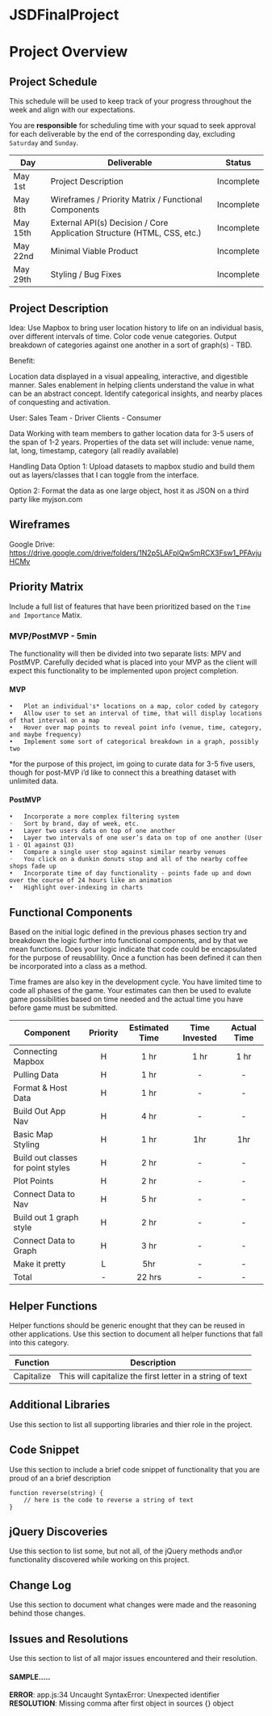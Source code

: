 # JSDFinalProject
# Project Overview

## Project Schedule

This schedule will be used to keep track of your progress throughout the week and align with our expectations.  

You are **responsible** for scheduling time with your squad to seek approval for each deliverable by the end of the corresponding day, excluding `Saturday` and `Sunday`.

|  Day | Deliverable | Status
|---|---| ---|
|May 1st| Project Description | Incomplete
|May 8th| Wireframes / Priority Matrix / Functional Components | Incomplete
|May 15th| External API(s) Decision / Core Application Structure (HTML, CSS, etc.) | Incomplete
|May 22nd| Minimal Viable Product | Incomplete
|May 29th| Styling / Bug Fixes | Incomplete


## Project Description

Idea: 
Use Mapbox to bring user location history to life on an individual basis, over different intervals of time. Color code venue categories. Output breakdown of categories against one another in a sort of graph(s) -  TBD. 

Benefit: 

Location data displayed in a visual appealing, interactive, and digestible manner. 
Sales enablement in helping clients understand the value in what can be an abstract concept. 
Identify categorical insights, and nearby places of conquesting and activation.

User: 
Sales Team - Driver
Clients - Consumer

Data
Working with team members to gather location data for 3-5 users of the span of 1-2 years. Properties of the data set will include: venue name, lat, long, timestamp, category (all readily available) 

Handling Data
Option 1: Upload datasets to mapbox studio and build them out as layers/classes that I can toggle from the interface. 

Option 2: Format the data as one large object, host it as JSON on a third party like myjson.com

## Wireframes
Google Drive: https://drive.google.com/drive/folders/1N2p5LAFplQw5mRCX3Fsw1_PFAvjuHCMv

## Priority Matrix
Include a full list of features that have been prioritized based on the `Time and Importance` Matix.  



### MVP/PostMVP - 5min

The functionality will then be divided into two separate lists: MPV and PostMVP.  Carefully decided what is placed into your MVP as the client will expect this functionality to be implemented upon project completion.  

#### MVP 

	•	Plot an individual's* locations on a map, color coded by category
	•	Allow user to set an interval of time, that will display locations of that interval on a map
	•	Hover over map points to reveal point info (venue, time, category, and maybe frequency) 
	•	Implement some sort of categorical breakdown in a graph, possibly two 
	
*for the purpose of this project, im going to curate data for 3-5 five users, though for post-MVP i’d like to connect this a breathing dataset with unlimited data. 

#### PostMVP 

	•	Incorporate a more complex filtering system 
	◦	Sort by brand, day of week, etc. 
	•	Layer two users data on top of one another
	•	Layer two intervals of one user’s data on top of one another (User 1 - Q1 against Q3)
	•	Compare a single user stop against similar nearby venues
	◦	You click on a dunkin donuts stop and all of the nearby coffee shops fade up
	•	Incorporate time of day functionality - points fade up and down over the course of 24 hours like an animation
	•	Highlight over-indexing in charts

## Functional Components

Based on the initial logic defined in the previous  phases section try and breakdown the logic further into functional components, and by that we mean functions.  Does your logic indicate that code could be encapsulated for the purpose of reusablility.  Once a function has been defined it can then be incorporated into a class as a method. 

Time frames are also key in the development cycle.  You have limited time to code all phases of the game.  Your estimates can then be used to evalute game possibilities based on time needed and the actual time you have before game must be submitted. 

| Component | Priority | Estimated Time | Time Invested | Actual Time |
| --- | :---: |  :---: | :---: | :---: |
| Connecting Mapbox | H | 1 hr | 1 hr | 1 hr |
| Pulling Data | H | 1 hr | - | - |
| Format & Host Data | H | 1 hr | - | - |
| Build Out App Nav | H | 4 hr | - | - |
| Basic Map Styling  | H | 1 hr | 1hr | 1hr |
| Build out classes for point styles | H | 2 hr | - | - |
| Plot Points | H | 2 hr | - | - |
| Connect Data to Nav | H | 5 hr | - | - |
| Build out 1 graph style | H | 2 hr | - | - |
| Connect Data to Graph | H | 3 hr | - | - |
| Make it pretty | L | 5hr | - | - |
| Total | - | 22 hrs| - | - |

## Helper Functions
Helper functions should be generic enought that they can be reused in other applications. Use this section to document all helper functions that fall into this category.

| Function | Description | 
| --- | :---: |  
| Capitalize | This will capitalize the first letter in a string of text | 

## Additional Libraries
 Use this section to list all supporting libraries and thier role in the project. 

## Code Snippet

Use this section to include a brief code snippet of functionality that you are proud of an a brief description  

```
function reverse(string) {
	// here is the code to reverse a string of text
}
```

## jQuery Discoveries
 Use this section to list some, but not all, of the jQuery methods and\or functionality discovered while working on this project.

## Change Log
 Use this section to document what changes were made and the reasoning behind those changes.  

## Issues and Resolutions
 Use this section to list of all major issues encountered and their resolution.

#### SAMPLE.....
**ERROR**: app.js:34 Uncaught SyntaxError: Unexpected identifier                                
**RESOLUTION**: Missing comma after first object in sources {} object